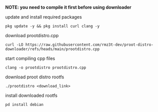 **NOTE: you need to compile it first before using downloader**

update and install required packages
```
pkg update -y && pkg install curl clang -y
```

download prootdistro.cpp
```
curl -LO https://raw.githubusercontent.com/rmz3t-dev/proot-distro-downloader/refs/heads/main/prootdistro.cpp
```

start compiling cpp files
```
clang -o prootdistro prootdistro.cpp
```

download proot distro rootfs
```
./prootdistro <download_link>
```

install downloaded rootfs
```
pd install debian
```
